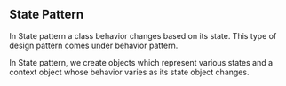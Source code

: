 ## State Pattern

In State pattern a class behavior changes based on its state. This type of design pattern comes under behavior pattern.

In State pattern, we create objects which represent various states and a context object whose behavior varies as its state object changes.